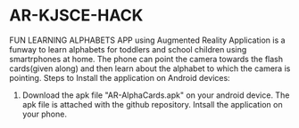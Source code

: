 # AR-KJSCE-HACK
FUN LEARNING ALPHABETS APP using  Augmented Reality 
Application is a funway to learn alphabets for toddlers and school children using smartrphones at home.
The phone can point the camera towards the flash cards(given along) and then learn about the alphabet to which the camera is pointing.
Steps to Install the application on Android devices:
1. Download the apk file "AR-AlphaCards.apk" on your android device.
The apk file is attached with the github repository.
Intsall the application on your phone.
